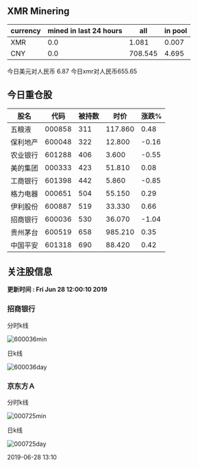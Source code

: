 ## XMR Minering

|currency|mined in last 24 hours|all|in pool|
|---|---|---|---|
|XMR|0.0|1.081|0.007|
|CNY|0.0|708.545|4.695|

今日美元对人民币 6.87	今日xmr对人民币655.65


## 今日重仓股 

|股名|代码|被持数|时价|涨跌%|
|---|---|---|---|---|
|五粮液|000858|311|117.860|0.48|
|保利地产|600048|322|12.800|-0.16|
|农业银行|601288|406|3.600|-0.55|
|美的集团|000333|423|51.810|0.08|
|工商银行|601398|442|5.860|-0.85|
|格力电器|000651|504|55.150|0.29|
|伊利股份|600887|519|33.330|0.66|
|招商银行|600036|530|36.070|-1.04|
|贵州茅台|600519|658|985.210|0.35|
|中国平安|601318|690|88.420|0.42|

## 关注股信息
**更新时间 : Fri Jun 28 12:00:10 2019**
### 招商银行 
分时k线

![600036min](http://image.sinajs.cn/newchart/min/n/sh600036.gif)

日k线

![600036day](http://image.sinajs.cn/newchart/daily/n/sh600036.gif)

### 京东方Ａ 
分时k线

![000725min](http://image.sinajs.cn/newchart/min/n/sz000725.gif)

日k线

![000725day](http://image.sinajs.cn/newchart/daily/n/sz000725.gif)

2019-06-28 13:10